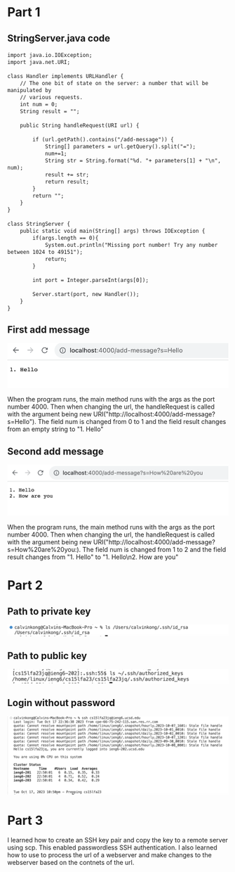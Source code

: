 
# Part 1
## StringServer.java code

```
import java.io.IOException;
import java.net.URI;

class Handler implements URLHandler {
    // The one bit of state on the server: a number that will be manipulated by
    // various requests.
    int num = 0;
    String result = "";

    public String handleRequest(URI url) {

        if (url.getPath().contains("/add-message")) {
            String[] parameters = url.getQuery().split("=");
            num+=1;
            String str = String.format("%d. "+ parameters[1] + "\n", num);
            result += str;
            return result;
        }
        return "";
    }
}

class StringServer {
    public static void main(String[] args) throws IOException {
        if(args.length == 0){
            System.out.println("Missing port number! Try any number between 1024 to 49151");
            return;
        }

        int port = Integer.parseInt(args[0]);

        Server.start(port, new Handler());
    }
}
```

## First add message
![Image](firstAdd.png)

When the program runs, the main method runs with the args as the port number 4000. Then when changing the url, the handleRequest is called with the argument being new URI("http://localhost:4000/add-message?s=Hello"). The field num is changed from 0 to 1 and the field result changes from an empty string to "1. Hello"


## Second add message
![Image](secondAdd.png)

When the program runs, the main method runs with the args as the port number 4000. Then when changing the url, the handleRequest is called with the argument being new URI("http://localhost:4000/add-message?s=How%20are%20you:). The field num is changed from 1 to 2 and the field result changes from "1. Hello" to "1. Hello\n2. How are you"

# Part 2
## Path to private key
![Image](privateKey.png)

## Path to public key
![Image](publicKey.png)

## Login without password
![Image](login.png)


# Part 3

I learned how to create an SSH key pair and copy the key to a remote server using scp. This enabled passwordless SSH authentication. I also learned how to use to process the url of a webserver and make changes to the webserver based on the contnets of the url. 


